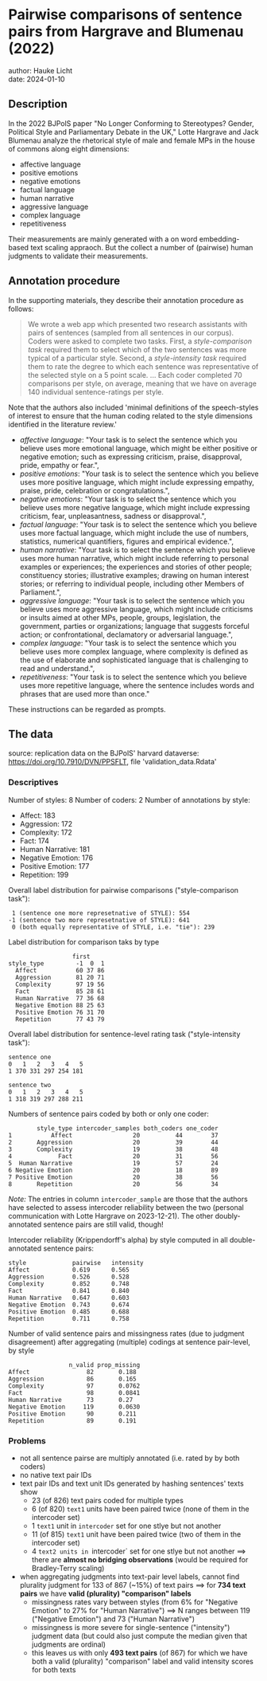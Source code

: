# Pairwise comparisons of sentence pairs from Hargrave and Blumenau (2022)

author: Hauke Licht\
date: 2024-01-10

## Description

In the 2022 BJPolS paper "No Longer Conforming to Stereotypes? Gender, Political Style and Parliamentary Debate in the UK," Lotte Hargrave and Jack Blumenau analyze the rhetorical style of male and female MPs in the house of commons along eight dimensions:

- affective language
- positive emotions
- negative emotions
- factual language
- human narrative
- aggressive language
- complex language
- repetitiveness

Their measurements are mainly generated with a on word embedding-based text scaling appraoch.
But the collect a number of (pairwise) human judgments to validate their measurements.

## Annotation procedure

In the supporting materials, they describe their annotation procedure as follows:

> We wrote a web app which presented two research assistants with pairs of  sentences (sampled from all sentences in our corpus).
> Coders were asked to complete two tasks. 
> First, a *style-comparison task* required them to select which of the two sentences was more typical of a particular style. 
> Second, a *style-intensity task* required them to rate the degree to which each sentence was representative of the selected style on a  5 point scale.
> ...
> Each coder completed 70 comparisons per style, on average, meaning that we have on average 140 individual sentence-ratings per style.

Note that the authors also included 'minimal definitions of the speech-styles
of interest to ensure that the human coding related to the style dimensions 
identified in the literature review.'

- *affective language*: "Your task is to select the sentence which you believe uses more emotional language, which might be either positive or negative emotion; such as expressing criticism, praise, disapproval, pride, empathy or fear.",                       
- *positive emotions*: "Your task is to select the sentence which you believe uses more positive language, which might include expressing empathy, praise, pride, celebration or congratulations.",
- *negative emotions*: "Your task is to select the sentence which you believe uses more negative language, which might include expressing criticism, fear, unpleasantness, sadness or disapproval.",
- *factual language*: "Your task is to select the sentence which you believe uses more factual language, which might include the use of numbers, statistics, numerical quantifiers, figures and empirical evidence.",
- *human narrative*: "Your task is to select the sentence which you believe uses more human narrative, which might include referring to personal examples or experiences; the experiences and stories of other people; constituency stories; illustrative examples; drawing on human interest stories; or referring to individual people, including other Members of Parliament.",
- *aggressive language*: "Your task is to select the sentence which you believe uses more aggressive language, which might include criticisms or insults aimed at other MPs, people, groups, legislation, the government, parties or organizations; language that suggests forceful action; or confrontational, declamatory or adversarial language.",
- *complex language*: "Your task is to select the sentence which you believe uses more complex language, where complexity is defined as the use of elaborate and sophisticated language that is challenging to read and understand.",
- *repetitiveness*: "Your task is to select the sentence which you believe uses more repetitive language, where the sentence includes words and phrases that are used more than once."

These instructions can be regarded as prompts.

## The data

source: replication data on the BJPolS' harvard dataverse: https://doi.org/10.7910/DVN/PPSFLT, file 'validation_data.Rdata'

### Descriptives

Number of styles: 8
Number of coders: 2
Number of annotations by style:

- Affect: 183
- Aggression: 172
- Complexity: 172
- Fact: 174
- Human Narrative: 181
- Negative Emotion: 176
- Positive Emotion: 177
- Repetition: 199

Overall label distribution for pairwise comparisons ("style-comparison task"):

	 1 (sentence one more represetnative of STYLE): 554
	-1 (sentence two more represetnative of STYLE): 641
	 0 (both equally representative of STYLE, i.e. "tie"): 239

Label distribution for comparison taks by type

	                  first
	style_type         -1  0  1
	  Affect           60 37 86
	  Aggression       81 20 71
	  Complexity       97 19 56
	  Fact             85 28 61
	  Human Narrative  77 36 68
	  Negative Emotion 88 25 63
	  Positive Emotion 76 31 70
	  Repetition       77 43 79

Overall label distribution for sentence-level rating task ("style-intensity task"):

	sentence one
	0   1   2   3   4   5 
	1 370 331 297 254 181 

	sentence two
	0   1   2   3   4   5 
	1 318 319 297 288 211


Numbers of sentence pairs coded by both or only one coder:

	        style_type intercoder_samples both_coders one_coder
	1           Affect                 20          44        37
	2       Aggression                 20          39        44
	3       Complexity                 19          38        48
	4             Fact                 20          31        56
	5  Human Narrative                 19          57        24
	6 Negative Emotion                 20          18        89
	7 Positive Emotion                 20          38        56
	8       Repetition                 20          56        34

*Note:* 
The entries in column `intercoder_sample` are those that the authors have selected to assess intercoder reliability between the two (personal communication with Lotte Hargrave on 2023-12-21).
The other doubly-annotated sentence pairs are still valid, though!

Intercoder reliability (Krippendorff's alpha) by style computed in all double-annotated sentence pairs:

	style             pairwise   intensity
	Affect            0.619      0.565
	Aggression        0.526      0.528
	Complexity        0.852      0.748
	Fact              0.841      0.840
	Human Narrative   0.647      0.603
	Negative Emotion  0.743      0.674
	Positive Emotion  0.485      0.688
	Repetition        0.711      0.758

Number of valid sentence pairs and missingness rates (due to judgment disagreement) after aggregating (multiple) codings at sentence pair-level, by style

	                 n_valid prop_missing
	Affect                82       0.188 
	Aggression            86       0.165 
	Complexity            97       0.0762
	Fact                  98       0.0841
	Human Narrative       73       0.27  
	Negative Emotion     119       0.0630
	Positive Emotion      90       0.211 
	Repetition            89       0.191 


### Problems

- not all sentence pairse are multiply annotated (i.e. rated by by both coders)
- no native text pair IDs
- text pair IDs and text unit IDs generated by hashing sentences' texts show
	- 23 (of 826) text pairs coded for multiple types
	- 6 (of 820) `text1` units have been paired twice (none of them in the intercoder set)
	- 1 `text1` unit in `intercoder` set for one stlye but not another
	- 11 (of 815) `text1` unit have been paired twice (two of them in the intercoder set)
	- 4 `text2 units in `intercoder` set for one stlye but not another
	==> there are **almost no bridging observations** (would be required for Bradley-Terry scaling)
- when aggregating judgments into text-pair level labels, cannot find plurality judgment for 133 of 867 (~15%) of text pairs ==> for **734 text pairs** we have **valid (plurality) "comparison" labels**
	- missingness rates vary between styles (from 6% for "Negative Emotion" to 27% for "Human Narrative") ==> N ranges between 119 ("Negative Emotion") and 73 ("Human Narrative")
	- missingness is more severe for single-sentence ("intensity") judgment data (but could also just compute the median given that judgments are ordinal)
	- this leaves us with only **493 text pairs** (of 867) for which we have both a valid (plurality) "comparison" label and valid intensity scores for both texts